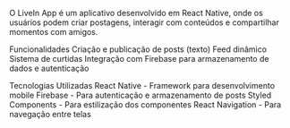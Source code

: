O LiveIn App é um aplicativo desenvolvido em React Native, onde os usuários podem criar postagens, interagir com conteúdos e compartilhar momentos com amigos. 

Funcionalidades
 Criação e publicação de posts (texto)
 Feed dinâmico 
 Sistema de curtidas 
 Integração com Firebase para armazenamento de dados e autenticação

Tecnologias Utilizadas
   React Native - Framework para desenvolvimento mobile
   Firebase - Para autenticação e armazenamento de posts
   Styled Components - Para estilização dos componentes
   React Navigation - Para navegação entre telas
